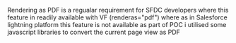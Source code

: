 Rendering as PDF is a regualar requirement for SFDC developers where this feature in readily available with VF (renderas="pdf") 
where as in Salesforce lightning platform this feature is not available as part of POC i utilised some javascript libraries to convert the current 
page view as PDF 


